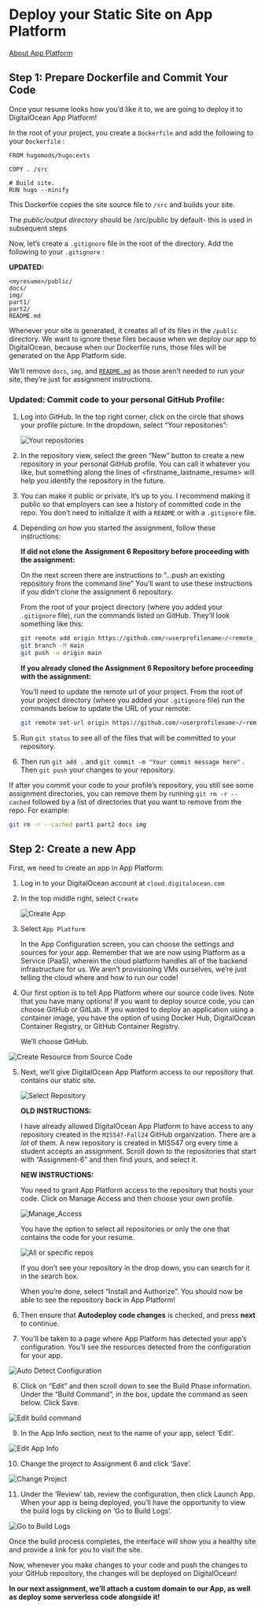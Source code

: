 # Deploy your Static Site on App Platform

[About App Platform](../docs/app_platform/README.md)

## **Step 1: Prepare Dockerfile and Commit Your Code**

Once your resume looks how you’d like it to, we are going to deploy it to DigitalOcean App Platform! 

In the root of your project, you create a `Dockerfile` and add the following to your `Dockerfile` :

```docker
FROM hugomods/hugo:exts

COPY . /src

# Build site.
RUN hugo --minify 

```

This Dockerfile copies the site source file to `/src`  and builds your site. 

<aside>

The *public/output directory* should be /src/public by default- this is used in subsequent steps

</aside>

Now, let’s create a `.gitignore` file in the root of the directory. Add the following to your `.gitignore` :

**UPDATED:**

```
<myresume>/public/
docs/
img/
part1/
part2/
README.md
```

Whenever your site is generated, it creates all of its files in the `/public` directory. We want to ignore these files because when we deploy our app to DigitalOcean, because when our Dockerfile runs, those files will be generated on the App Platform side. 

We’ll remove `docs`, `img`, and [`README.md`](http://README.md) as those aren’t needed to run your site, they’re just for assignment instructions.

### Updated: Commit code to your personal GitHub Profile:

1. Log into GitHub. In the top right corner, click on the circle that shows your profile picture. In the dropdown, select “Your repositories”: 
    
    ![Your repositories](../img/your_repositories.png)
    
2. In the repository view, select the green “New” button to create a new repository in your personal GitHub profile. You can call it whatever you like, but something along the lines of <firstname_lastname_resume> will help you identify the repository in the future. 
3. You can make it public or private, it’s up to you. I recommend making it public so that employers can see a history of committed code in the repo. You don’t need to initialize it with a `README` or with a `.gitignore` file. 
4. Depending on how you started the assignment, follow these instructions: 
    
    **If did not clone the Assignment 6 Repository before proceeding with the assignment:** 
    
    On the next screen there are instructions to “…push an existing repository from the command line” You’ll want to use these instructions if you didn’t clone the assignment 6 repository. 
    
    From the root of your project directory (where you added your `.gitignore` file), run the commands listed on GitHub. They’ll look something like this:
    
    ```bash
    git remote add origin https://github.com/<userprofilename>/<remote_repository_name>.git
    git branch -M main
    git push -u origin main
    ```
    
    **If you already cloned the Assignment 6 Repository before proceeding with the assignment:** 
    
    You’ll need to update the remote url of your project. From the root of your project directory (where you added your `.gitignore` file) run the commands below to update the URL of your remote: 
    
    ```bash
    git remote set-url origin https://github.com/<userprofilename>/<remote_repository_name>.git
    ```
    
5. Run `git status` to see all of the files that will be committed to your repository. 
6. Then run `git add .`  and `git commit -m "Your commit message here"` . Then `git push` your changes to your repository. 

<aside>

If after you commit your code to your profile’s repository, you still see some assignment directories, you can remove them by running `git rm -r --cached` followed by a list of directories that you want to remove from the repo. For example:

```bash
git rm -r --cached part1 part2 docs img
```

</aside>

## **Step 2: Create a new App**

First, we need to create an app in App Platform:

1. Log in to your DigitalOcean account at `cloud.digitalocean.com` 
2. In the top middle right, select `Create` 
    
    ![Create App](../img/app_platform_create.png)
    
3. Select `App Platform` 
    
    In the App Configuration screen, you can choose the settings and sources for your app. Remember that we are now using Platform as a Service (PaaS), wherein the cloud platform handles all of the backend infrastructure for us. We aren’t provisioning VMs ourselves, we’re just telling the cloud where and how to run our code!
    
4. Our first option is to tell App Platform where our source code lives. Note that you have many options! If you want to deploy source code, you can choose GitHub or GitLab. If you wanted to deploy an application using a container image, you have the option of using Docker Hub, DigitalOcean Container Registry, or GitHub Container Registry. 
    
    We’ll choose GitHub. 
    

![Create Resource from Source Code](../img/app_platform_create_resource_from_source_code.png)

5. Next, we’ll give DigitalOcean App Platform access to our repository that contains our static site. 
    
    ![Select Repository](../img/app_platform_select_repository.png)
    
    <aside>
    
    **OLD INSTRUCTIONS:** 
    
    I have already allowed DigitalOcean App Platform to have access to any repository created in the `MIS547-Fall24` GitHub organization. There are a *lot* of them. A new repository is created in MIS547 org every time a student accepts an assignment. Scroll down to the repositories that start with “Assignment-6” and then find yours, and select it. 
    
    </aside>
    
    <aside>
    
    **NEW INSTRUCTIONS:**
    
    You need to grant App Platform access to the repository that hosts your code. Click on Manage Access and then choose your own profile. 
    
    ![Manage_Access](../img/Where_to_install_DO.png)
    
    You have the option to select all repositories or only the one that contains the code for your resume. 
    
    ![All or specific repos](../img/all_repos_or_only_select_repos.png)
    
    If you don’t see your repository in the drop down, you can search for it in the search box. 
    
    When you’re done, select “Install and Authorize”. You should now be able to see the repository back in App Platform! 
    
    </aside>
    

6. Then ensure that **Autodeploy code changes** is checked, and press **next** to continue. 

7. You’ll be taken to a page where App Platform has detected your app’s configuration. You’ll see the resources detected from the configuration for your app.

![Auto Detect Configuration](../img/app_platform_autodetect_config.png)

8. Click on “Edit” and then scroll down to see the Build Phase information. Under the “Build Command”, in the box, update the command as seen below. Click Save.

![Edit build command](../img/app_platform_build_command.png)

9. In the App Info section, next to the name of your app, select ‘Edit’. 

![Edit App Info](../img/app_platform_edit_app_info.png)

10. Change the project to Assignment 6 and click ‘Save’. 

![Change Project](../img/app_platform_assingment_6.png)

11. Under the ‘Review’ tab, review the configuration, then click Launch App. When your app is being deployed, you’ll have the opportunity to view the build logs by clicking on ‘Go to Build Logs’.

![Go to Build Logs](../img/app_platform_build_logs.png)

Once the build process completes, the interface will show you a healthy site and provide a link for you to visit the site. 

Now, whenever you make changes to your code and push the changes to your GitHub repository, the changes will be deployed on DigitalOcean! 

**In our next assignment, we’ll attach a custom domain to our App, as well as deploy some serverless code alongside it!**
